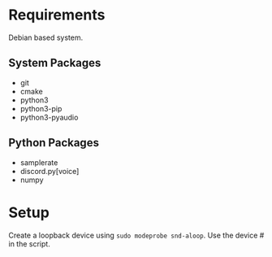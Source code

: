 # Requirements
Debian based system.

## System Packages
  - git
  - cmake
  - python3
  - python3-pip
  - python3-pyaudio

## Python Packages 
  - samplerate
  - discord.py[voice]
  - numpy

# Setup
Create a loopback device using `sudo modeprobe snd-aloop`. Use the device # in the script.
